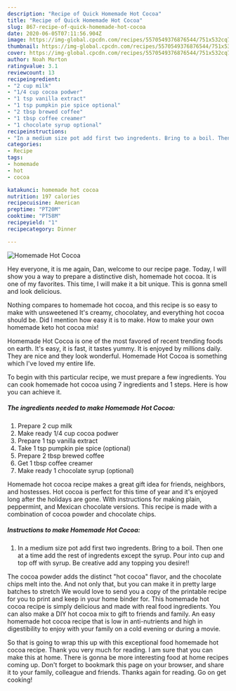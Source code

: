 ```yaml
---
description: "Recipe of Quick Homemade Hot Cocoa"
title: "Recipe of Quick Homemade Hot Cocoa"
slug: 867-recipe-of-quick-homemade-hot-cocoa
date: 2020-06-05T07:11:56.904Z
image: https://img-global.cpcdn.com/recipes/5570549376876544/751x532cq70/homemade-hot-cocoa-recipe-main-photo.jpg
thumbnail: https://img-global.cpcdn.com/recipes/5570549376876544/751x532cq70/homemade-hot-cocoa-recipe-main-photo.jpg
cover: https://img-global.cpcdn.com/recipes/5570549376876544/751x532cq70/homemade-hot-cocoa-recipe-main-photo.jpg
author: Noah Morton
ratingvalue: 3.1
reviewcount: 13
recipeingredient:
- "2 cup milk"
- "1/4 cup cocoa podwer"
- "1 tsp vanilla extract"
- "1 tsp pumpkin pie spice optional"
- "2 tbsp brewed coffee"
- "1 tbsp coffee creamer"
- "1 chocolate syrup optional"
recipeinstructions:
- "In a medium size pot add first two ingredents. Bring to a boil. Then one at a time add the rest of ingredents except the syrup. Pour into cup and top off with syrup. Be creative add any topping you desire!!"
categories:
- Recipe
tags:
- homemade
- hot
- cocoa

katakunci: homemade hot cocoa 
nutrition: 197 calories
recipecuisine: American
preptime: "PT20M"
cooktime: "PT58M"
recipeyield: "1"
recipecategory: Dinner

---
```



![Homemade Hot Cocoa](https://img-global.cpcdn.com/recipes/5570549376876544/751x532cq70/homemade-hot-cocoa-recipe-main-photo.jpg)

Hey everyone, it is me again, Dan, welcome to our recipe page. Today, I will show you a way to prepare a distinctive dish, homemade hot cocoa. It is one of my favorites. This time, I will make it a bit unique. This is gonna smell and look delicious.

Nothing compares to homemade hot cocoa, and this recipe is so easy to make with unsweetened It&#39;s creamy, chocolatey, and everything hot cocoa should be. Did I mention how easy it is to make. How to make your own homemade keto hot cocoa mix!

Homemade Hot Cocoa is one of the most favored of recent trending foods on earth. It's easy, it is fast, it tastes yummy. It is enjoyed by millions daily. They are nice and they look wonderful. Homemade Hot Cocoa is something which I've loved my entire life.


To begin with this particular recipe, we must prepare a few ingredients. You can cook homemade hot cocoa using 7 ingredients and 1 steps. Here is how you can achieve it.

<!--inarticleads1-->

##### The ingredients needed to make Homemade Hot Cocoa:

1. Prepare 2 cup milk
1. Make ready 1/4 cup cocoa podwer
1. Prepare 1 tsp vanilla extract
1. Take 1 tsp pumpkin pie spice (optional)
1. Prepare 2 tbsp brewed coffee
1. Get 1 tbsp coffee creamer
1. Make ready 1 chocolate syrup (optional)


Homemade hot cocoa recipe makes a great gift idea for friends, neighbors, and hostesses. Hot cocoa is perfect for this time of year and it&#39;s enjoyed long after the holidays are gone. With instructions for making plain, peppermint, and Mexican chocolate versions. This recipe is made with a combination of cocoa powder and chocolate chips. 

<!--inarticleads2-->

##### Instructions to make Homemade Hot Cocoa:

1. In a medium size pot add first two ingredents. Bring to a boil. Then one at a time add the rest of ingredents except the syrup. Pour into cup and top off with syrup. Be creative add any topping you desire!!


The cocoa powder adds the distinct &#34;hot cocoa&#34; flavor, and the chocolate chips melt into the. And not only that, but you can make it in pretty large batches to stretch We would love to send you a copy of the printable recipe for you to print and keep in your home binder for. This homemade hot cocoa recipe is simply delicious and made with real food ingredients. You can also make a DIY hot cocoa mix to gift to friends and family. An easy homemade hot cocoa recipe that is low in anti-nutrients and high in digestibility to enjoy with your family on a cold evening or during a movie. 

So that is going to wrap this up with this exceptional food homemade hot cocoa recipe. Thank you very much for reading. I am sure that you can make this at home. There is gonna be more interesting food at home recipes coming up. Don't forget to bookmark this page on your browser, and share it to your family, colleague and friends. Thanks again for reading. Go on get cooking!

